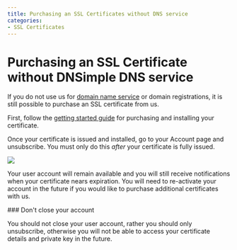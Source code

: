 ```yaml
---
title: Purchasing an SSL Certificates without DNS service
categories:
- SSL Certificates
---
```


# Purchasing an SSL Certificate without DNSimple DNS service

If you do not use us for [domain name service](https://dnsimple.com) or domain registrations, it is still possible to purchase an SSL certificate from us.

First, follow the [getting started guide](http://support.dnsimple.com/articles/getting-started-ssl-certificates) for purchasing and installing your certificate.

Once your certificate is issued and installed, go to your Account page and unsubscribe. You must only do this *after* your certificate is fully issued.

![](http://cl.ly/image/3X0r0p1b062C/Account%20Unsubscribe%20-%20DNSimple.jpg)

Your user account will remain available and you will still receive notifications when your certificate nears expiration. You will need to re-activate your account in the future if you would like to purchase additional certificates with us.

<warning>
### Don't close your account

You should not close your user account, rather you should only unsubscribe, otherwise you will not be able to access your certificate details and private key in the future.
</warning>
